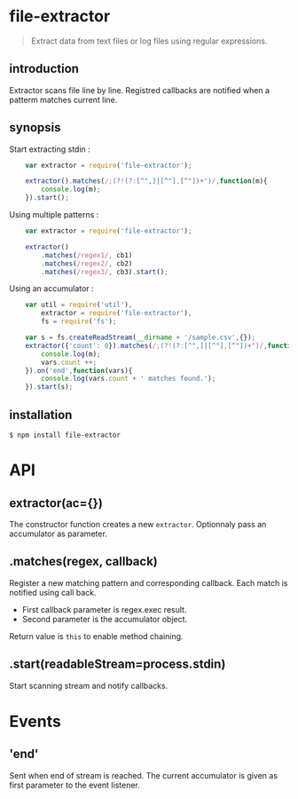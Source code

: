 file-extractor
=========

> Extract data from text files or log files using regular expressions.

introduction
------------
Extractor scans file line by line. Registred callbacks are notified when a patterm matches current line.

synopsis
--------
Start extracting stdin :

```javascript
    var extractor = require('file-extractor');

    extractor().matches(/;(?!(?:[^",]|[^"],[^"])+")/,function(m){
        console.log(m);
    }).start();
```  
Using multiple patterns :

```javascript
    var extractor = require('file-extractor');

    extractor()
        .matches(/regex1/, cb1)
        .matches(/regex2/, cb2)
        .matches(/regex3/, cb3).start();
```  

Using an accumulator :

```javascript
    var util = require('util'), 
        extractor = require('file-extractor'),
        fs = require('fs');

    var s = fs.createReadStream(__dirname + '/sample.csv',{});
    extractor({'count': 0}).matches(/;(?!(?:[^",]|[^"],[^"])+")/,function(m,vars){
        console.log(m);
        vars.count ++;
    }).on('end',function(vars){
        console.log(vars.count + ' matches found.');
    }).start(s);
```  

installation
------------

    $ npm install file-extractor

API
===

extractor(ac={})
----------------
The constructor function creates a new `extractor`. Optionnaly pass an accumulator as parameter.


.matches(regex, callback)
--------------------------
Register a new matching pattern and corresponding callback. Each match is notified using call back. 

* First callback parameter is regex.exec result.
* Second parameter is the accumulator object.

Return value is `this` to enable method chaining.

.start(readableStream=process.stdin)
------------------------------------
Start scanning stream and notify callbacks.

Events
======

'end'
-----
Sent when end of stream is reached. The current accumulator is given as first parameter to the event listener.

